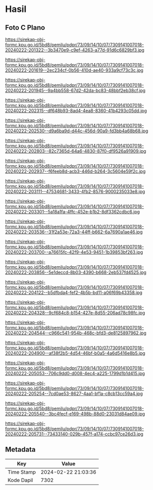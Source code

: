 # Hasil

## Foto C Plano

https://sirekap-obj-formc.kpu.go.id/5bd8/pemilu/pdpr/73/09/14/10/07/7309141007018-20240222-201322--3b3470e9-c9ef-4263-a77d-91d6c6829bf3.jpg

https://sirekap-obj-formc.kpu.go.id/5bd8/pemilu/pdpr/73/09/14/10/07/7309141007018-20240222-201619--2ec234cf-0b56-410d-ae40-933a9cf73c3c.jpg

https://sirekap-obj-formc.kpu.go.id/5bd8/pemilu/pdpr/73/09/14/10/07/7309141007018-20240222-201945--9a4bb558-67d2-42da-bc83-48bbf2eb38cf.jpg

https://sirekap-obj-formc.kpu.go.id/5bd8/pemilu/pdpr/73/09/14/10/07/7309141007018-20240222-202315--df648b93-8ad4-4ea8-8360-41b4293c05dd.jpg

https://sirekap-obj-formc.kpu.go.id/5bd8/pemilu/pdpr/73/09/14/10/07/7309141007018-20240222-202530--d9a6ba9d-d44c-456d-90a9-fd3bb4a68b68.jpg

https://sirekap-obj-formc.kpu.go.id/5bd8/pemilu/pdpr/73/09/14/10/07/7309141007018-20240222-202803--82c7365d-64a6-4830-87f0-df9526a91909.jpg

https://sirekap-obj-formc.kpu.go.id/5bd8/pemilu/pdpr/73/09/14/10/07/7309141007018-20240222-202937--f6feeb8d-acb3-446d-b264-3c5604e59f2c.jpg

https://sirekap-obj-formc.kpu.go.id/5bd8/pemilu/pdpr/73/09/14/10/07/7309141007018-20240222-203111--47534681-3433-4fb2-8576-9000235033e8.jpg

https://sirekap-obj-formc.kpu.go.id/5bd8/pemilu/pdpr/73/09/14/10/07/7309141007018-20240222-203301--5a18a1fa-4ffc-452e-b1b2-8df3362cdbc6.jpg

https://sirekap-obj-formc.kpu.go.id/5bd8/pemilu/pdpr/73/09/14/10/07/7309141007018-20240222-203536--31f2a53e-72a3-44ff-b662-6a7690a1ae46.jpg

https://sirekap-obj-formc.kpu.go.id/5bd8/pemilu/pdpr/73/09/14/10/07/7309141007018-20240222-203700--a76615fc-42f9-4e53-9451-1b39853bf263.jpg

https://sirekap-obj-formc.kpu.go.id/5bd8/pemilu/pdpr/73/09/14/10/07/7309141007018-20240222-203856--5e1deccd-8b03-4390-b668-2eb537fd4525.jpg

https://sirekap-obj-formc.kpu.go.id/5bd8/pemilu/pdpr/73/09/14/10/07/7309141007018-20240222-204122--b5dfbda4-fef2-4b5b-bd11-a06f69b43358.jpg

https://sirekap-obj-formc.kpu.go.id/5bd8/pemilu/pdpr/73/09/14/10/07/7309141007018-20240222-204328--9cf684c8-b154-427e-8d55-206ad78c98fc.jpg

https://sirekap-obj-formc.kpu.go.id/5bd8/pemilu/pdpr/73/09/14/10/07/7309141007018-20240222-204544--c966c541-954b-468c-bfd3-de8125897962.jpg

https://sirekap-obj-formc.kpu.go.id/5bd8/pemilu/pdpr/73/09/14/10/07/7309141007018-20240222-204900--af38f2b5-4d54-46bf-b0a5-4a6d5416e8b5.jpg

https://sirekap-obj-formc.kpu.go.id/5bd8/pemilu/pdpr/73/09/14/10/07/7309141007018-20240222-205053--706c9dd0-d008-4ec4-a225-1799d1b1d415.jpg

https://sirekap-obj-formc.kpu.go.id/5bd8/pemilu/pdpr/73/09/14/10/07/7309141007018-20240222-205254--7cd0ae53-8627-4aa1-bf1a-c8cb13cc59a4.jpg

https://sirekap-obj-formc.kpu.go.id/5bd8/pemilu/pdpr/73/09/14/10/07/7309141007018-20240222-205540--3bc4fecf-e169-498b-88d0-23031d84ae09.jpg

https://sirekap-obj-formc.kpu.go.id/5bd8/pemilu/pdpr/73/09/14/10/07/7309141007018-20240222-205731--73433140-029b-457f-a174-ccbc97ce26d3.jpg


## Metadata

| Key        | Value               |
| ---------- | ------------------- |
| Time Stamp | 2024-02-22 21:03:36 |
| Kode Dapil | 7302                |



